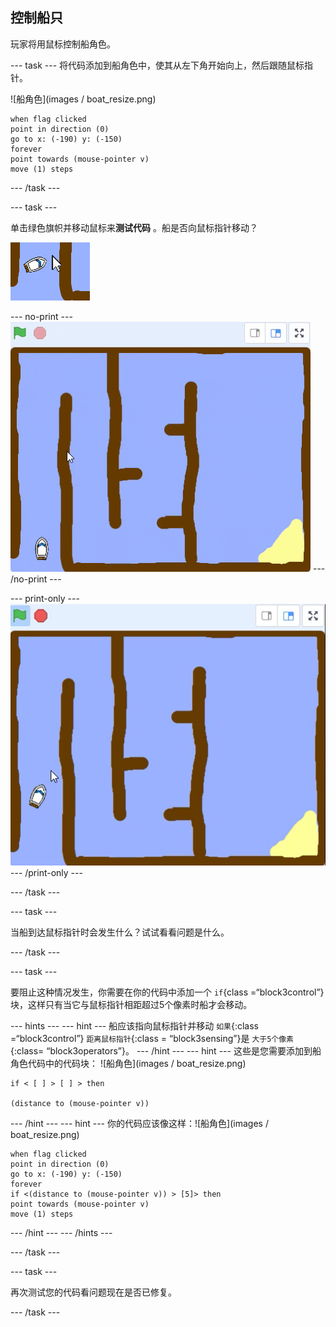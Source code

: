 ## 控制船只

玩家将用鼠标控制船角色。

\--- task \--- 将代码添加到船角色中，使其从左下角开始向上，然后跟随鼠标指针。

![船角色](images / boat_resize.png)

```blocks3
when flag clicked
point in direction (0)
go to x: (-190) y: (-150)
forever
point towards (mouse-pointer v)
move (1) steps
```

\--- /task \---

\--- task \---

单击绿色旗帜并移动鼠标来**测试代码** 。船是否向鼠标指针移动？

![截屏](images/boat-mouse.png)

\--- no-print \--- ![screenshot](images/boat-pointer-test-anim.gif) \--- /no-print \---

\--- print-only \--- ![screenshot](images/boat-pointer-test-anim.png) \--- /print-only \---

\--- /task \---

\--- task \---

当船到达鼠标指针时会发生什么？试试看看问题是什么。

\--- /task \---

\--- task \---

要阻止这种情况发生，你需要在你的代码中添加一个 `if`{class =“block3control”}块，这样只有当它与鼠标指针相距超过5个像素时船才会移动。

\--- hints \--- \--- hint \--- 船应该指向鼠标指针并移动 `如果`{:class =“block3control”} `距离鼠标指针`{:class = “block3sensing”}是 `大于5个像素`{:class= “block3operators”}。 \--- /hint \--- \--- hint \--- 这些是您需要添加到船角色代码中的代码块： ![船角色](images / boat_resize.png)

```blocks3
if < [ ] > [ ] > then

(distance to (mouse-pointer v))
```

\--- /hint \--- \--- hint \--- 你的代码应该像这样：![船角色](images / boat_resize.png)

```blocks3
when flag clicked
point in direction (0)
go to x: (-190) y: (-150)
forever
if <(distance to (mouse-pointer v)) > [5]> then
point towards (mouse-pointer v)
move (1) steps
```

\--- /hint \--- \--- /hints \---

\--- /task \---

\--- task \---

再次测试您的代码看问题现在是否已修复。

\--- /task \---